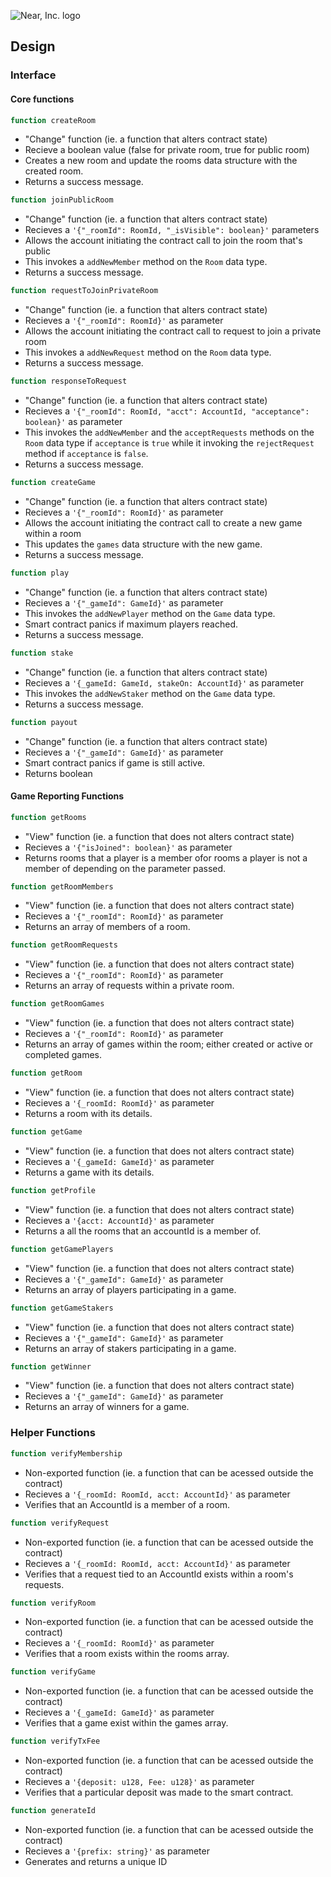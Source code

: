 ![Near, Inc. logo](https://near.org/wp-content/themes/near-19/assets/img/logo.svg?t=1553011311)

## Design

### Interface

#### Core functions

```ts
function createRoom
```
- "Change" function (ie. a function that alters contract state)
- Recieve a boolean value (false for private room, true for public room)
- Creates a new room and update the rooms data structure with the created room.
- Returns a success message.

```ts
function joinPublicRoom
```
- "Change" function (ie. a function that alters contract state)
- Recieves a `'{"_roomId": RoomId, "_isVisible": boolean}'` parameters
- Allows the account initiating the contract call to join the room that's public
- This invokes a `addNewMember` method on the `Room` data type.
- Returns a success message.

```ts
function requestToJoinPrivateRoom
```
- "Change" function (ie. a function that alters contract state)
- Recieves a `'{"_roomId": RoomId}'` as parameter
- Allows the account initiating the contract call to request to join a private room
- This invokes a `addNewRequest` method on the `Room` data type.
- Returns a success message.

```ts
function responseToRequest
```
- "Change" function (ie. a function that alters contract state)
- Recieves a `'{"_roomId": RoomId, "acct": AccountId, "acceptance": boolean}'` as parameter
- This invokes the `addNewMember` and the `acceptRequests` methods on the `Room` data type if `acceptance` is `true` while it invoking the `rejectRequest` method if `acceptance` is `false`.
- Returns a success message.

```ts
function createGame
```
- "Change" function (ie. a function that alters contract state)
- Recieves a `'{"_roomId": RoomId}'` as parameter
- Allows the account initiating the contract call to create a new game within a room
- This updates the `games` data structure with the new game.
- Returns a success message.


```ts
function play
```
- "Change" function (ie. a function that alters contract state)
- Recieves a `'{"_gameId": GameId}'` as parameter
- This invokes the `addNewPlayer` method on the `Game` data type.
- Smart contract panics if maximum players reached.
- Returns a success message.


```ts
function stake
```
- "Change" function (ie. a function that alters contract state)
- Recieves a `'{_gameId: GameId, stakeOn: AccountId}'` as parameter
- This invokes the `addNewStaker` method on the `Game` data type.
- Returns a success message.

```ts
function payout
```
- "Change" function (ie. a function that alters contract state)
- Recieves a `'{"_gameId": GameId}'` as parameter
- Smart contract panics if game is still active.
- Returns boolean

#### Game Reporting Functions

```ts
function getRooms
```
- "View" function (ie. a function that does not alters contract state)
- Recieves a `'{"isJoined": boolean}'` as parameter
- Returns rooms that a player is a member ofor rooms a player is not a member of depending on the parameter passed.

```ts
function getRoomMembers
```
- "View" function (ie. a function that does not alters contract state)
- Recieves a `'{"_roomId": RoomId}'` as parameter
- Returns an array of members of a room.

```ts
function getRoomRequests
```
- "View" function (ie. a function that does not alters contract state)
- Recieves a `'{"_roomId": RoomId}'` as parameter
- Returns an array of requests within a private room.

```ts
function getRoomGames
```
- "View" function (ie. a function that does not alters contract state)
- Recieves a `'{"_roomId": RoomId}'` as parameter
- Returns an array of games within the room; either created or active or completed games.

```ts
function getRoom
```
- "View" function (ie. a function that does not alters contract state)
- Recieves a `'{_roomId: RoomId}'` as parameter
- Returns a room with its details.

```ts
function getGame
```
- "View" function (ie. a function that does not alters contract state)
- Recieves a `'{_gameId: GameId}'` as parameter
- Returns a game with its details.

```ts
function getProfile
```
- "View" function (ie. a function that does not alters contract state)
- Recieves a `'{acct: AccountId}'` as parameter
- Returns a all the rooms that an accountId is a member of.

```ts
function getGamePlayers
```
- "View" function (ie. a function that does not alters contract state)
- Recieves a `'{"_gameId": GameId}'` as parameter
- Returns an array of players participating in a game.

```ts
function getGameStakers
```
- "View" function (ie. a function that does not alters contract state)
- Recieves a `'{"_gameId": GameId}'` as parameter
- Returns an array of stakers participating in a game.

```ts
function getWinner
```
- "View" function (ie. a function that does not alters contract state)
- Recieves a `'{"_gameId": GameId}'` as parameter
- Returns an array of winners for a game.

### Helper Functions

```ts
function verifyMembership
```
- Non-exported function (ie. a function that can be acessed outside the contract)
- Recieves a `'{_roomId: RoomId, acct: AccountId}'` as parameter
- Verifies that an AccountId is a member of a room.

```ts
function verifyRequest
```
- Non-exported function (ie. a function that can be acessed outside the contract)
- Recieves a `'{_roomId: RoomId, acct: AccountId}'` as parameter
- Verifies that a request tied to an AccountId exists within a room's requests.

```ts
function verifyRoom
```
- Non-exported function (ie. a function that can be acessed outside the contract)
- Recieves a `'{_roomId: RoomId}'` as parameter
- Verifies that a room exists within the rooms array.

```ts
function verifyGame
```
- Non-exported function (ie. a function that can be acessed outside the contract)
- Recieves a `'{_gameId: GameId}'` as parameter
- Verifies that a game exist within the games array.

```ts
function verifyTxFee
```
- Non-exported function (ie. a function that can be acessed outside the contract)
- Recieves a `'{deposit: u128, Fee: u128}'` as parameter
- Verifies that a particular deposit was made to the smart contract.

```ts
function generateId
```
- Non-exported function (ie. a function that can be acessed outside the contract)
- Recieves a `'{prefix: string}'` as parameter
- Generates and returns a unique ID